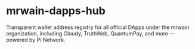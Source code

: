 # mrwain-dapps-hub
Transparent wallet address registry for all official DApps under the mrwain organization, including Cloudy, TruthWeb, QuantumPay, and more — powered by Pi Network.
